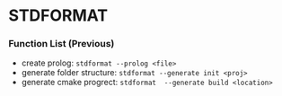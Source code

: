 # STDFORMAT

### Function List (Previous)
<!-- - create project folder stdformat init py/c++ <project-name> -->
<!-- - create build file `stdformat make-build` -->
- create prolog: `stdformat --prolog <file>`
- generate folder structure: `stdformat --generate init <proj>`
- generate cmake progrect: `stdformat  --generate build <location>`
